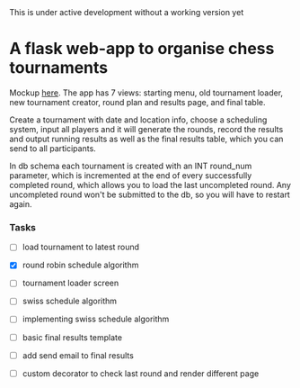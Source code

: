 

<aside class="warning">
This is under active development without a working version yet
</aside>

# A flask web-app to organise chess tournaments 

Mockup [here](https://moqups.com/pe3v4/7xozNp9y). The app has 7 views: starting menu, old tournament loader, new tournament creator, round plan and results page, and final table.

Create a tournament with date and location info, choose a scheduling system, input all players and it will generate the rounds, record the results and output running results as well as the final results table, which you can send to all participants. 

In db schema each tournament is created with an INT round_num parameter, which is incremented at the end of every successfully completed round, which allows you to load the last uncompleted round. Any uncompleted round won't be submitted to the db, so you will have to restart again. 



### Tasks

- [ ] load tournament to latest round 
- [x] round robin schedule algorithm
- [ ] tournament loader screen
- [ ] swiss schedule algorithm
- [ ] implementing swiss schedule algorithm
- [ ] basic final results template 
- [ ] add send email to final results
- [ ] custom decorator to check last round and render different page

